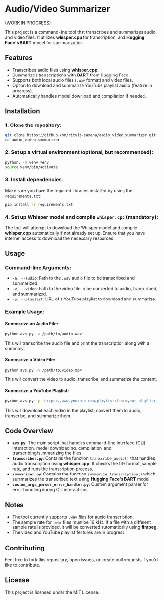 # Audio/Video Summarizer 

(WORK IN PROGRESS)

This project is a command-line tool that transcribes and summarizes audio and video files. It utilizes **whisper.cpp** for transcription, and **Hugging Face's BART** model for summarization.

## Features

- Transcribes audio files using **whisper.cpp**.
- Summarizes transcriptions with **BART** from Hugging Face.
- Supports both local audio files (`.wav` format) and video files.
- Option to download and summarize YouTube playlist audio (feature in progress).
- Automatically handles model download and compilation if needed.

## Installation

### 1. Clone the repository:

```bash
git clone https://github.com/ritvij-saxena/audio_video_summarizer.git
cd audio_video_summarizer
```

### 2. Set up a virtual environment (optional, but recommended):

```bash
python3 -m venv venv
source venv/bin/activate
```

### 3. Install dependencies:

Make sure you have the required libraries installed by using the `requirements.txt`:

```bash
pip install -r requirements.txt
```

### 4. Set up Whisper model and compile `whisper.cpp` (mandatory):

The tool will attempt to download the Whisper model and compile **whisper.cpp** automatically if not already set up. Ensure that you have internet access to download the necessary resources.

## Usage

### Command-line Arguments:

- `-a, --audio`: Path to the `.wav` audio file to be transcribed and summarized.
- `-v, --video`: Path to the video file to be converted to audio, transcribed, and summarized.
- `-p, --playlist`: URL of a YouTube playlist to download and summarize.

### Example Usage:

#### Summarize an Audio File:

```bash
python avs.py -a /path/to/audio.wav
```

This will transcribe the audio file and print the transcription along with a summary.

#### Summarize a Video File:

```bash
python avs.py -v /path/to/video.mp4
```

This will convert the video to audio, transcribe, and summarize the content.

#### Summarize a YouTube Playlist:

```bash
python avs.py -p "https://www.youtube.com/playlist?list=your_playlist_id"
```

This will download each video in the playlist, convert them to audio, transcribe, and summarize them.

## Code Overview

- **`avs.py`**: The main script that handles command-line interface (CLI) interaction, model downloading, compilation, and transcribing/summarizing the files.
- **`transcriber.py`**: Contains the function `transcribe_audio()` that handles audio transcription using **whisper.cpp**. It checks the file format, sample rate, and runs the transcription process.
- **`summarizer.py`**: Contains the function `summarize_transcription()` which summarizes the transcribed text using **Hugging Face's BART** model.
- **`custom_args_parser_error_handler.py`**: Custom argument parser for error handling during CLI interactions.

## Notes

- The tool currently supports `.wav` files for audio transcription.
- The sample rate for `.wav` files must be 16 kHz. If a file with a different sample rate is provided, it will be converted automatically using **ffmpeg**.
- The video and YouTube playlist features are in progress.

## Contributing

Feel free to fork this repository, open issues, or create pull requests if you'd like to contribute.

## License

This project is licensed under the MIT License.
